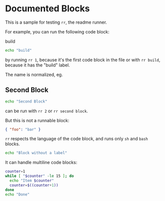 # Documented Blocks

This is a sample for testing `rr`, the readme runner.  

For example, you can run the following code block:

build
```sh
echo "build"
```

by running `rr 1`, because it's the first code block in the file 
or with `rr build`, because it has the "build" label.  

The name is normalized, eg.

## Second Block
```sh
echo "Second Block"
```

can be run with `rr 2` or `rr second block`.  

But this is not a runnable block:
```json
{ "foo": "bar" }
```

`rr` respects the language of the code block, and runs only `sh` and `bash` blocks.

```bash
echo "Block without a label"
```

It can handle multiline code blocks:

```sh
counter=1
while [ "$counter" -le 15 ]; do
  echo "Item $counter"
  counter=$((counter+1))
done
echo "Done"
```